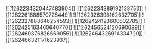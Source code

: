 ![[1262234320447483904]]
![[1262234389192138753]]
![[1262261688570728449]]
![[1262326398162632705]]
![[1262327888646254593]]
![[1262424123600502785]]
![[1262425163460640770]]
![[1262456524120690689]]
![[1262460876826669056]]
![[1262464326914334720]]
![[1262466321171623937]]
